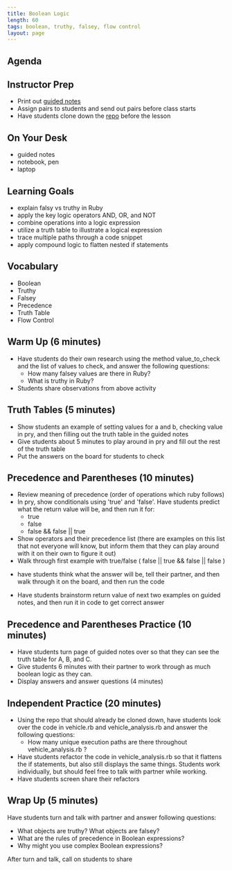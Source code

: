 ```yaml
---
title: Boolean Logic
length: 60
tags: boolean, truthy, falsey, flow control
layout: page
---
```


## Agenda


## Instructor Prep

- Print out [guided notes](https://docs.google.com/document/d/1yVxajmhifYVZSEMcd8g657uN0ALHHCqN9hZTgf2Wug8/edit?usp=sharing)
- Assign pairs to students and send out pairs before class starts
- Have students clone down the [repo](https://github.com/turingschool-examples/vehicle_boolean) before the lesson

## On Your Desk

- guided notes
- notebook, pen
- laptop

## Learning Goals

* explain falsy vs truthy in Ruby
* apply the key logic operators AND, OR, and NOT
* combine operations into a logic expression
* utilize a truth table to illustrate a logical expression
* trace multiple paths through a code snippet
* apply compound logic to flatten nested if statements


## Vocabulary  

* Boolean
* Truthy
* Falsey
* Precedence
* Truth Table
* Flow Control

## Warm Up  (6 minutes)

* Have students do their own research using the method value_to_check and the list of values to check, and answer the following questions:
  - How many falsey values are there in Ruby?
  - What is truthy in Ruby?
* Students share observations from above activity

## Truth Tables (5 minutes)

* Show students an example of setting values for a and b, checking value in pry, and then filling out the truth table in the guided notes
* Give students about 5 minutes to play around in pry and fill out the rest of the truth table
* Put the answers on the board for students to check

## Precedence and Parentheses (10 minutes)

* Review meaning of precedence (order of operations which ruby follows)
* In pry, show conditionals using 'true' and 'false'. Have students predict what the return value will be, and then run it for:
  - true
  - false
  - false && false || true
* Show operators and their precedence list (there are examples on this list that not everyone will know, but inform them that they can play around with it on their own to figure it out)
* Walk through first example with true/false ( false || true && false || false )
- have students think what the answer will be, tell their partner, and then walk through it on the board, and then run the code
* Have students brainstorm return value of next two examples on guided notes, and then run it in code to get correct answer

## Precedence and Parentheses Practice (10 minutes)
* Have students turn page of guided notes over so that they can see the truth table for A, B, and C.
* Give students 6 minutes with their partner to work through as much boolean logic as they can.
* Display answers and answer questions (4 minutes)

## Independent Practice (20 minutes)
* Using the repo that should already be cloned down, have students look over the code in vehicle.rb and vehicle_analysis.rb and answer the following questions:
  - How many unique execution paths are there throughout vehicle_analysis.rb ?
* Have students refactor the code in vehicle_analysis.rb so that it flattens the if statements, but also still displays the same things. Students work individually, but should feel free to talk with partner while working.
* Have students screen share their refactors


## Wrap Up (5 minutes)

Have students turn and talk with partner and answer following questions:
- What objects are truthy? What objects are falsey?
- What are the rules of precedence in Boolean expressions?
- Why might you use complex Boolean expressions?

After turn and talk, call on students to share
